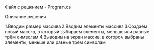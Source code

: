 Файл с решением - Program.cs

  Описание решения
  
  1.Вводим размер массива
  2.Вводим элементы массива
  3.Создаём новый массив, в который выбираем элементы, меньше или равные трём символам
  4.Выводим на экран массив, в котором выбраны элементы, меньше или равные трём символам